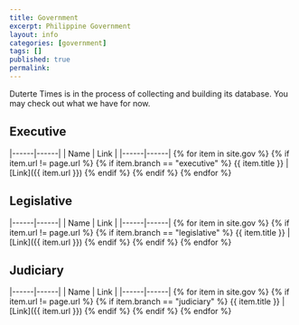 ```yaml
---
title: Government
excerpt: Philippine Government
layout: info
categories: [government]
tags: []
published: true
permalink: 
---
```


Duterte Times is in the process of collecting and building its database.
You may check out what we have for now.

## Executive

|------|------|
| Name | Link |
|------|------|
{% for item in site.gov %} {% if item.url != page.url %} {% if item.branch == "executive" %} {{ item.title }} | [Link]({{ item.url }})
{% endif %} {% endif %} {% endfor %}

## Legislative

|------|------|
| Name | Link |
|------|------|
{% for item in site.gov %} {% if item.url != page.url %} {% if item.branch == "legislative" %} {{ item.title }} | [Link]({{ item.url }})
{% endif %} {% endif %} {% endfor %}

## Judiciary

|------|------|
| Name | Link |
|------|------|
{% for item in site.gov %} {% if item.url != page.url %} {% if item.branch == "judiciary" %} {{ item.title }} | [Link]({{ item.url }})
{% endif %} {% endif %} {% endfor %}
